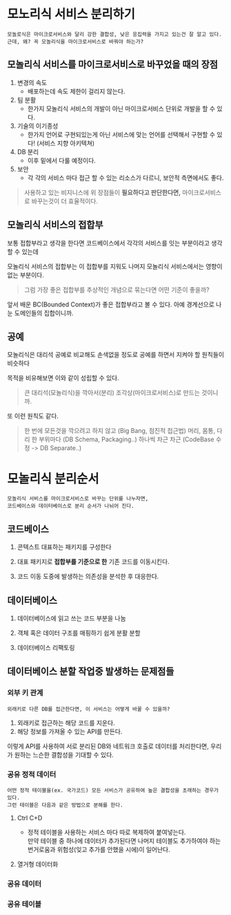 모노리식 서비스 분리하기
=========================

    모놀로식은 마이크로서비스와 달리 강한 결합성, 낮은 응집력을 가지고 있는건 잘 알고 있다.
    근데, 왜? 꼭 모놀리식을 마이크로서비스로 바꿔야 하는가?

모놀리식 서비스를 마이크로서비스로 바꾸었을 때의 장점
-----------------------------------------------------

1. 변경의 속도
    - 배포하는데 속도 제한이 걸리지 않는다.
2. 팀 분활
    - 한가지 모놀리식 서비스의 개발이 아닌 마이크로서비스 단위로 개발을 할 수 있다.
3. 기술의 이기종성
    - 한가지 언어로 구현되있는게 아닌 서비스에 맞는 언어를 선택해서 구현할 수 있다! (서비스 지향 아키텍쳐)
4. DB 분리
    - 이후 밑에서 다룰 예정이다.
5. 보안
    - 각 각의 서비스 마다 접근 할 수 있는 리소스가 다르니, 보안적 측면에서도 좋다.

> 사용하고 있는 비지니스에 위 장점들이 **필요하다고 판단한다면,** 마이크로서비스로 바꾸는것이 더 효율적이다.

모놀리식 서비스의 접합부
---------------------------

보통 접합부라고 생각을 한다면 코드베이스에서 각각의 서비스를 잇는 부분이라고 생각할 수 있는데

모놀리식 서비스의 접합부는 이 접합부를 지워도 나머지 모놀리식 서비스에서는 영향이 없는 부분이다.

> 그럼 가장 좋은 접합부를 추상적인 개념으로 묶는다면 어떤 기준이 좋을까?

앞서 배운 BC(Bounded Context)가 좋은 접합부라고 볼 수 있다. 아예 경계선으로 나눈 도메인들의 집합이니까.

공예
---------

모놀리식은 대리석 공예로 비교해도 손색없을 정도로 공예를 하면서 지켜야 할 원칙들이 비슷하다

목적을 비유해보면 이와 같이 성립할 수 있다.

> 큰 대리석(모놀리식)을 깍아서(분리) 조각상(마이크로서비스)로 만드는 것이니까.

또 이런 원칙도 같다.

> 한 번에 모든것을 깍으려고 하지 않고 (Big Bang, 점진적 접근법)
> 머리, 몸통, 다리 한 부위마다 (DB Schema, Packaging..)
> 하나씩 차근 차근 (CodeBase 수정 -> DB Separate..)

모놀리식 분리순서
=====================

    모놀리식 서비스를 마이크로서비스로 바꾸는 단위를 나누자면,
    코드베이스와 데이터베이스로 분리 순서가 나뉘어 진다.

코드베이스
----------

1. 콘텍스트 대표하는 패키지를 구성한다

2. 대표 패키지로 **접합부를 기준으로 한** 기존 코드를 이동시킨다.

3. 코드 이동 도중에 발생하는 의존성을 분석한 후 대응한다.

데이터베이스
----------

1. 데이터베이스에 읽고 쓰는 코드 부분을 나눔

2. 객체 혹은 데이터 구조를 매핑하기 쉽게 분활 분할

3. 데이터베이스 리팩토링

데이터베이스 분할 작업중 발생하는 문제점들
------------------------------------------

### 외부 키 관계

    외래키로 다른 DB를 접근한다면, 이 서비스는 어떻게 바꿀 수 있을까?

1. 외래키로 접근하는 해당 코드를 지운다.
2. 해당 정보를 가져올 수 있는 API를 만든다.

이렇게 API를 사용하여 서로 분리된 DB와 네트워크 호출로 데이터를 처리한다면, 우리가 원하는 느슨한 결합성을 기대할 수 있다.

### 공유 정적 데이터

    어떤 정적 테이블을(ex. 국가코드) 모든 서비스가 공유하여 높은 결합성을 초래하는 경우가 있다.
    그런 테이블은 다음과 같은 방법으로 분해를 한다.

1. Ctrl C+D
    - 정적 테이블을 사용하는 서비스 마다 따로 복제하여 붙여넣는다.
    </br>만약 테이블 중 하나에 데이터가 추가된다면 나머지 테이블도 추가하여야 하는 번거로움과 위험성(잊고 추가를 안했을 시에)이 일어난다.

2. 열거형 데이터화



### 공유 데이터

### 공유 테이블